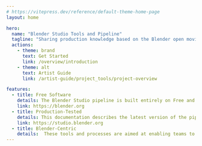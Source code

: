 ```yaml
---
# https://vitepress.dev/reference/default-theme-home-page
layout: home

hero:
  name: "Blender Studio Tools and Pipeline"
  tagline: "Sharing production knowledge based on the Blender open movie projects. Welcome to the official documentation of the Blender-centric pipeline."
  actions:
    - theme: brand
      text: Get Started
      link: /overview/introduction
    - theme: alt
      text: Artist Guide
      link: /artist-guide/project_tools/project-overview

features:
  - title: Free Software
    details: The Blender Studio pipeline is built entirely on Free and Open Source software, following Blender's mission.
    link: https://blender.org
  - title: Production-Tested
    details: This documentation describes the latest version of the pipeline currently in use at Blender Studio.
    link: https://studio.blender.org
  - title: Blender-Centric
    details:  These tools and processes are aimed at enabling teams to collaborate using Blender as the primary content creation tool.
---
```

